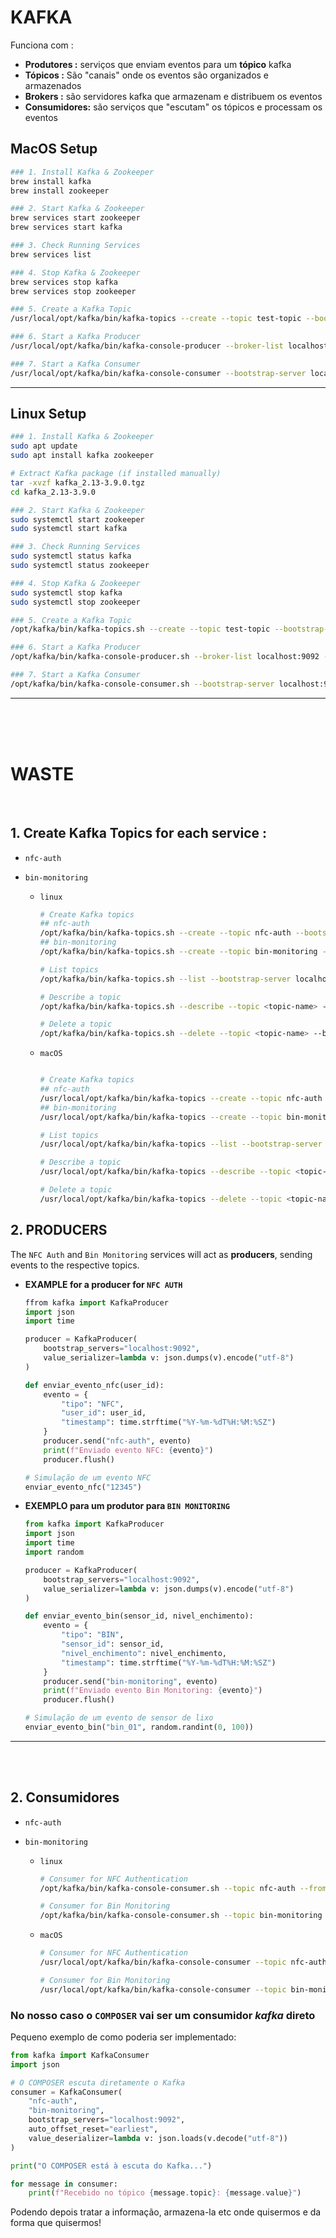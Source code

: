 # KAFKA

Funciona com :
- **Produtores :** serviços que enviam eventos para um **tópico** kafka
- **Tópicos :** São "canais" onde os eventos são organizados e armazenados
- **Brokers :** são servidores kafka que armazenam e distribuem os eventos
- **Consumidores:** são serviços que "escutam" os tópicos e processam os eventos


## **MacOS Setup**
```bash
### 1. Install Kafka & Zookeeper
brew install kafka
brew install zookeeper

### 2. Start Kafka & Zookeeper
brew services start zookeeper
brew services start kafka

### 3. Check Running Services
brew services list

### 4. Stop Kafka & Zookeeper
brew services stop kafka
brew services stop zookeeper

### 5. Create a Kafka Topic
/usr/local/opt/kafka/bin/kafka-topics --create --topic test-topic --bootstrap-server localhost:9092 --partitions 1 --replication-factor 1

### 6. Start a Kafka Producer
/usr/local/opt/kafka/bin/kafka-console-producer --broker-list localhost:9092 --topic test-topic

### 7. Start a Kafka Consumer
/usr/local/opt/kafka/bin/kafka-console-consumer --bootstrap-server localhost:9092 --topic test-topic --from-beginning
```

---

## **Linux Setup**
```bash
### 1. Install Kafka & Zookeeper
sudo apt update
sudo apt install kafka zookeeper

# Extract Kafka package (if installed manually)
tar -xvzf kafka_2.13-3.9.0.tgz
cd kafka_2.13-3.9.0

### 2. Start Kafka & Zookeeper
sudo systemctl start zookeeper
sudo systemctl start kafka

### 3. Check Running Services
sudo systemctl status kafka
sudo systemctl status zookeeper

### 4. Stop Kafka & Zookeeper
sudo systemctl stop kafka
sudo systemctl stop zookeeper

### 5. Create a Kafka Topic
/opt/kafka/bin/kafka-topics.sh --create --topic test-topic --bootstrap-server localhost:9092 --partitions 1 --replication-factor 1

### 6. Start a Kafka Producer
/opt/kafka/bin/kafka-console-producer.sh --broker-list localhost:9092 --topic test-topic

### 7. Start a Kafka Consumer
/opt/kafka/bin/kafka-console-consumer.sh --bootstrap-server localhost:9092 --topic test-topic --from-beginning
```

---
<br>
<br>
<br>

# WASTE

<br>

## 1. Create Kafka Topics for each service : 
- `nfc-auth` 
- `bin-monitoring`

	- `linux` 
		```bash
		# Create Kafka topics
		## nfc-auth
		/opt/kafka/bin/kafka-topics.sh --create --topic nfc-auth --bootstrap-server localhost:9092 --partitions 3 --replication-factor 1
		## bin-monitoring
		/opt/kafka/bin/kafka-topics.sh --create --topic bin-monitoring --bootstrap-server localhost:9092 --partitions 3 --replication-factor 1

		# List topics
		/opt/kafka/bin/kafka-topics.sh --list --bootstrap-server localhost:9092

		# Describe a topic
		/opt/kafka/bin/kafka-topics.sh --describe --topic <topic-name> --bootstrap-server localhost:9092

		# Delete a topic
		/opt/kafka/bin/kafka-topics.sh --delete --topic <topic-name> --bootstrap-server localhost:9092
		```
	- `macOS` 
		```bash

		# Create Kafka topics
		## nfc-auth
		/usr/local/opt/kafka/bin/kafka-topics --create --topic nfc-auth --bootstrap-server localhost:9092 --partitions 3 --replication-factor 1
		## bin-monitoring
		/usr/local/opt/kafka/bin/kafka-topics --create --topic bin-monitoring --bootstrap-server localhost:9092 --partitions 3 --replication-factor 1

		# List topics
		/usr/local/opt/kafka/bin/kafka-topics --list --bootstrap-server localhost:9092

		# Describe a topic
		/usr/local/opt/kafka/bin/kafka-topics --describe --topic <topic-name> --bootstrap-server localhost:9092

		# Delete a topic
		/usr/local/opt/kafka/bin/kafka-topics --delete --topic <topic-name> --bootstrap-server localhost:9092
		```

## 2. PRODUCERS 
The `NFC Auth` and `Bin Monitoring` services will act as **producers**, sending events to the respective topics.

- **EXAMPLE for a producer for `NFC AUTH`**
	```python
	ffrom kafka import KafkaProducer
	import json
	import time

	producer = KafkaProducer(
		bootstrap_servers="localhost:9092",
		value_serializer=lambda v: json.dumps(v).encode("utf-8")
	)

	def enviar_evento_nfc(user_id):
		evento = {
			"tipo": "NFC",
			"user_id": user_id,
			"timestamp": time.strftime("%Y-%m-%dT%H:%M:%SZ")
		}
		producer.send("nfc-auth", evento)
		print(f"Enviado evento NFC: {evento}")
		producer.flush()

	# Simulação de um evento NFC
	enviar_evento_nfc("12345")
	```

- **EXEMPLO para um produtor para `BIN MONITORING`**
	```python
	from kafka import KafkaProducer
	import json
	import time
	import random

	producer = KafkaProducer(
		bootstrap_servers="localhost:9092",
		value_serializer=lambda v: json.dumps(v).encode("utf-8")
	)

	def enviar_evento_bin(sensor_id, nivel_enchimento):
		evento = {
			"tipo": "BIN",
			"sensor_id": sensor_id,
			"nivel_enchimento": nivel_enchimento,
			"timestamp": time.strftime("%Y-%m-%dT%H:%M:%SZ")
		}
		producer.send("bin-monitoring", evento)
		print(f"Enviado evento Bin Monitoring: {evento}")
		producer.flush()

	# Simulação de um evento de sensor de lixo
	enviar_evento_bin("bin_01", random.randint(0, 100))
	```


---
<br>
<br>

## 2. Consumidores
- `nfc-auth` 
- `bin-monitoring`

	- `linux` 
		```bash
		# Consumer for NFC Authentication
		/opt/kafka/bin/kafka-console-consumer.sh --topic nfc-auth --from-beginning --bootstrap-server localhost:9092

		# Consumer for Bin Monitoring
		/opt/kafka/bin/kafka-console-consumer.sh --topic bin-monitoring --from-beginning --bootstrap-server localhost:9092
		```
	- `macOS` 
		```bash
		# Consumer for NFC Authentication
		/usr/local/opt/kafka/bin/kafka-console-consumer --topic nfc-auth --from-beginning --bootstrap-server localhost:9092

		# Consumer for Bin Monitoring
		/usr/local/opt/kafka/bin/kafka-console-consumer --topic bin-monitoring --from-beginning --bootstrap-server localhost:9092
		```


### No nosso caso o `COMPOSER` vai ser um consumidor *kafka* direto
Pequeno exemplo de como poderia ser implementado:
```python
from kafka import KafkaConsumer
import json

# O COMPOSER escuta diretamente o Kafka
consumer = KafkaConsumer(
    "nfc-auth",
    "bin-monitoring",
    bootstrap_servers="localhost:9092",
    auto_offset_reset="earliest",
    value_deserializer=lambda v: json.loads(v.decode("utf-8"))
)

print("O COMPOSER está à escuta do Kafka...")

for message in consumer:
    print(f"Recebido no tópico {message.topic}: {message.value}")
```

Podendo depois tratar a informação, armazena-la etc onde quisermos e da forma que quisermos!



